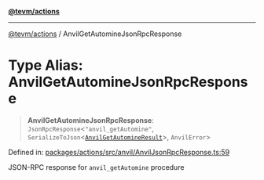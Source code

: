[**@tevm/actions**](../README.md)

***

[@tevm/actions](../globals.md) / AnvilGetAutomineJsonRpcResponse

# Type Alias: AnvilGetAutomineJsonRpcResponse

> **AnvilGetAutomineJsonRpcResponse**: `JsonRpcResponse`\<`"anvil_getAutomine"`, `SerializeToJson`\<[`AnvilGetAutomineResult`](AnvilGetAutomineResult.md)\>, `AnvilError`\>

Defined in: [packages/actions/src/anvil/AnvilJsonRpcResponse.ts:59](https://github.com/evmts/tevm-monorepo/blob/main/packages/actions/src/anvil/AnvilJsonRpcResponse.ts#L59)

JSON-RPC response for `anvil_getAutomine` procedure
